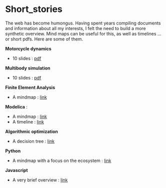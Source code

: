 # Short_stories

The web has become humongus. Having spent years compiling documents and information about all my interests, I felt the need to build a more synthetic overview. Mind maps can be useful for this, as well as timelines ... or short pdfs. 
Here are some of them.

**Motorcycle dynamics**
* 10 slides : [pdf](https://github.com/EricCabrol/Short_stories/blob/master/motorcycle_dynamics_in_10_slides.pdf)

**Multibody simulation**
* 10 slides : [pdf](https://github.com/EricCabrol/Short_stories/blob/master/motorcycle_dynamics_in_10_slides.pdf)

**Finite Element Analysis**
* A mindmap : [link](https://coggle.it/diagram/XlvQjtceSoXREHaB/t/modelica)


**Modelica** : 
* A mindmap : [link](https://coggle.it/diagram/XlvQjtceSoXREHaB/t/modelica)
* A timeline : [link](https://go.stemic.app/maps/8a938b3b-ee58-43c7-bbb8-344fa389200c)


**Algorithmic optimization**
* A decision tree  : [link](https://go.stemic.app/maps/6c17d920-710f-48b3-8cde-59a7d65bf475)


**Python**
* A mindmap with a focus on the ecosystem : [link](https://coggle.it/diagram/W9CwyuExeXqUceSf/t/python)


**Javascript**
* A very brief overview : [link](https://go.stemic.app/maps/29f4db1b-6534-4650-9387-8246f80f8690)
